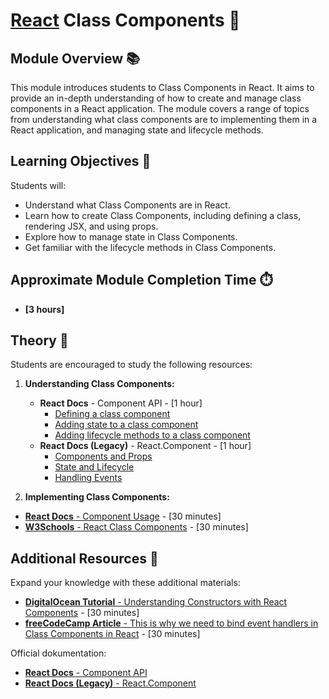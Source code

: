 # [React](https://github.com/rolling-scopes-school/tasks/tree/master/react) Class Components 🌟

## Module Overview 📚

This module introduces students to Class Components in React. It aims to provide an in-depth understanding of how to
create and manage class components in a React application. The module covers a range of topics from understanding what
class components are to implementing them in a React application, and managing state and lifecycle methods.

## Learning Objectives 🎯

Students will:

- Understand what Class Components are in React.
- Learn how to create Class Components, including defining a class, rendering JSX, and using props.
- Explore how to manage state in Class Components.
- Get familiar with the lifecycle methods in Class Components.

## Approximate Module Completion Time ⏱️

- **[3 hours]**

## Theory 📖

Students are encouraged to study the following resources:

1. **Understanding Class Components:**
   - **React Docs** - Component API - [1 hour]
     - [Defining a class component](https://react.dev/reference/react/Component#defining-a-class-component)
     - [Adding state to a class component](https://react.dev/reference/react/Component#adding-state-to-a-class-component)
     - [Adding lifecycle methods to a class component](https://react.dev/reference/react/Component#adding-lifecycle-methods-to-a-class-component)
   - **React Docs (Legacy)** - React.Component - [1 hour]
     - [Components and Props](https://legacy.reactjs.org/docs/components-and-props.html)
     - [State and Lifecycle](https://legacy.reactjs.org/docs/state-and-lifecycle.html)
     - [Handling Events](https://legacy.reactjs.org/docs/handling-events.html)

2. **Implementing Class Components:**

- [**React Docs** - Component Usage](https://react.dev/reference/react/Component#usage) - [30 minutes]
- [**W3Schools** - React Class Components](https://www.w3schools.com/react/react_class.asp) - [30 minutes]

## Additional Resources 📘

Expand your knowledge with these additional materials:

- [**DigitalOcean Tutorial** - Understanding Constructors with React Components](https://www.digitalocean.com/community/tutorials/react-constructors-with-react-components) - [30 minutes]
- [**freeCodeCamp Article** - This is why we need to bind event handlers in Class Components in React](https://www.freecodecamp.org/news/this-is-why-we-need-to-bind-event-handlers-in-class-components-in-react-f7ea1a6f93eb/) - [30 minutes]

Official dokumentation:

- [**React Docs** - Component API](https://react.dev/reference/react/Component)
- [**React Docs (Legacy)** - React.Component](https://legacy.reactjs.org/docs/react-component.html)
